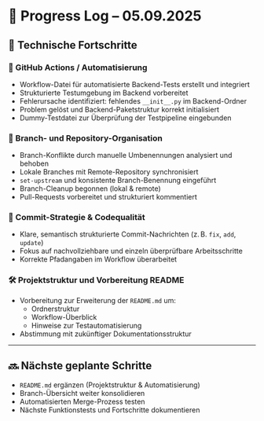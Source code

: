 # 📓 Progress Log – 05.09.2025

## 🔧 Technische Fortschritte

### 🧪 GitHub Actions / Automatisierung
- Workflow-Datei für automatisierte Backend-Tests erstellt und integriert
- Strukturierte Testumgebung im Backend vorbereitet
- Fehlerursache identifiziert: fehlendes `__init__.py` im Backend-Ordner
- Problem gelöst und Backend-Paketstruktur korrekt initialisiert
- Dummy-Testdatei zur Überprüfung der Testpipeline eingebunden

### 🌿 Branch- und Repository-Organisation
- Branch-Konflikte durch manuelle Umbenennungen analysiert und behoben
- Lokale Branches mit Remote-Repository synchronisiert
- `set-upstream` und konsistente Branch-Benennung eingeführt
- Branch-Cleanup begonnen (lokal & remote)
- Pull-Requests vorbereitet und strukturiert kommentiert

### 🧠 Commit-Strategie & Codequalität
- Klare, semantisch strukturierte Commit-Nachrichten (z. B. `fix`, `add`, `update`)
- Fokus auf nachvollziehbare und einzeln überprüfbare Arbeitsschritte
- Korrekte Pfadangaben im Workflow überarbeitet

### 🛠 Projektstruktur und Vorbereitung README
- Vorbereitung zur Erweiterung der `README.md` um:
  - Ordnerstruktur
  - Workflow-Überblick
  - Hinweise zur Testautomatisierung
- Abstimmung mit zukünftiger Dokumentationsstruktur

---

## 🔜 Nächste geplante Schritte

- `README.md` ergänzen (Projektstruktur & Automatisierung)
- Branch-Übersicht weiter konsolidieren
- Automatisierten Merge-Prozess testen
- Nächste Funktionstests und Fortschritte dokumentieren

